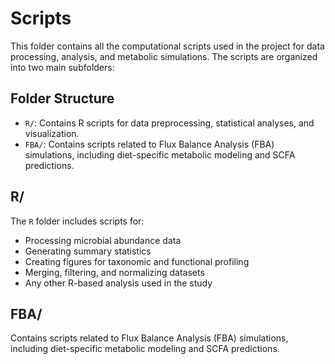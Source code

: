# Scripts

This folder contains all the computational scripts used in the project for data processing, analysis, and metabolic simulations. The scripts are organized into two main subfolders:

## Folder Structure
- `R/`: Contains R scripts for data preprocessing, statistical analyses, and visualization.
- `FBA/`: Contains scripts related to Flux Balance Analysis (FBA) simulations, including diet-specific metabolic modeling and SCFA predictions.

## R/
The `R` folder includes scripts for:
- Processing microbial abundance data
- Generating summary statistics
- Creating figures for taxonomic and functional profiling
- Merging, filtering, and normalizing datasets
- Any other R-based analysis used in the study

## FBA/ 
Contains scripts related to Flux Balance Analysis (FBA) simulations, including diet-specific metabolic modeling and SCFA predictions.
